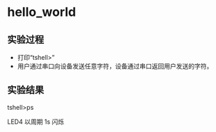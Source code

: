 # hello_world

## 实验过程

+ 打印“tshell>”
+ 用户通过串口向设备发送任意字符，设备通过串口返回用户发送的字符。

## 实验结果

tshell>ps

LED4 以周期 1s 闪烁
